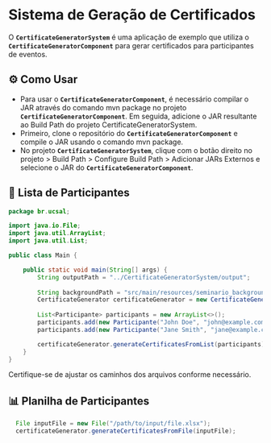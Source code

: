 # Sistema de Geração de Certificados

O **`CertificateGeneratorSystem`** é uma aplicação de exemplo que utiliza o **`CertificateGeneratorComponent`** para gerar certificados para participantes de eventos. 

## ⚙️ Como Usar

- Para usar o **`CertificateGeneratorComponent`**, é necessário compilar o JAR através do comando mvn package no projeto **`CertificateGeneratorComponent`**. Em seguida, adicione o JAR resultante ao Build Path do projeto CertificateGeneratorSystem.
- Primeiro, clone o repositório do **`CertificateGeneratorComponent`** e compile o JAR usando o comando mvn package.
- No projeto **`CertificateGeneratorSystem`**, clique com o botão direito no projeto > Build Path > Configure Build Path > Adicionar JARs Externos e selecione o JAR do **`CertificateGeneratorComponent`**.

## 👤 Lista de Participantes 

```java
package br.ucsal;

import java.io.File;
import java.util.ArrayList;
import java.util.List;

public class Main {

    public static void main(String[] args) {
        String outputPath = "../CertificateGeneratorSystem/output";
        
        String backgroundPath = "src/main/resources/seminario_background.jpg";
        CertificateGenerator certificateGenerator = new CertificateGenerator(outputPath, backgroundPath);
        
        List<Participante> participants = new ArrayList<>();
        participants.add(new Participante("John Doe", "john@example.com", "Seminário de Engenharia de Software", 10));
        participants.add(new Participante("Jane Smith", "jane@example.com", "Seminário de Engenharia de Software", 8));

        certificateGenerator.generateCertificatesFromList(participants);
    }
}
```
Certifique-se de ajustar os caminhos dos arquivos conforme necessário.

## 📊 Planilha de Participantes

```java
  File inputFile = new File("/path/to/input/file.xlsx");
  certificateGenerator.generateCertificatesFromFile(inputFile);
```
